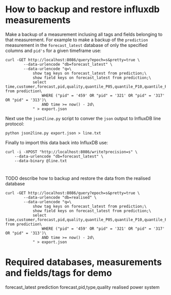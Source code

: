 # How to backup and restore influxdb measurements

Make a backup of a measurement inclusing all tags and fields belonging to that measurement. For example to make a backup of the `prediction` measurement in the `forecast_latest` database of only the specified columns and `pid's` for a given timeframe use:

```shell
curl -GET http://localhost:8086/query?epoch=s&pretty=true \
        --data-urlencode "db=forecast_latest" \
        --data-urlencode "q=\
            show tag keys on forecast_latest from prediction;\
            show field keys on forecast_latest from prediction;\
            select time,customer,forecast,pid,quality,quantile_P05,quantile_P10,quantile_P30,quantile_P50,quantile_P70,quantile_P90,quantile_P95,stdev,tAhead,type from prediction\
                WHERE ("pid" = '459' OR "pid" = '321' OR "pid" = '317' OR "pid" = '313')\
                AND time >= now() - 2d\
            " > export.json
```

Next use the `json2line.py` script to conver the `json` output to InfluxDB line protocol:

```shell
python json2line.py export.json > line.txt
```

Finally to import this data back into InfluxDB use:

```shell
curl -i -XPOST "http://localhost:8086/write?precision=s" \
    --data-urlencode "db=forecast_latest" \
    --data-binary @line.txt
```

#

TODO describe how to backup and restore the data from the realised database

```shell
curl -GET http://localhost:8086/query?epoch=s&pretty=true \
        --data-urlencode "db=realised" \
        --data-urlencode "q=\
            show tag keys on forecast_latest from prediction;\
            show field keys on forecast_latest from prediction;\
            select time,customer,forecast,pid,quality,quantile_P05,quantile_P10,quantile_P30,quantile_P50,quantile_P70,quantile_P90,quantile_P95,stdev,tAhead,type from prediction\
                WHERE ("pid" = '459' OR "pid" = '321' OR "pid" = '317' OR "pid" = '313')\
                AND time >= now() - 2d\
            " > export.json
```

# Required databases, measurements and fields/tags for demo

forecast_latest     prediction  forecast,pid,type,quality
realised            power       system